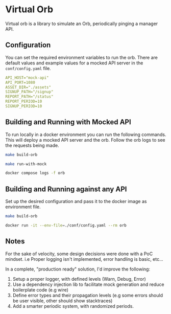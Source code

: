 # Virtual Orb

Virtual orb is a library to simulate an Orb, periodically pinging a manager API.

## Configuration

You can set the required environment variables to run the orb. There are default values and example values for a mocked API server in the `conf/config.yaml` file.

```yaml
API_HOST="mock-api"
API_PORT=1080
ASSET_DIR="./assets"
SIGNUP_PATH="/signup"
REPORT_PATH="/status"
REPORT_PERIOD=10
SIGNUP_PERIOD=10
```

## Building and Running with Mocked API

To run locally in a docker environment you can run the following commands. This will deploy a mocked API server and the orb. Follow the orb logs to see the requests being made.

```bash
make build-orb

make run-with-mock

docker compose logs -f orb
```

## Building and Running against any API

Set up the desired configuration and pass it to the docker image as environment file.

```bash
make build-orb

docker run -it --env-file=./conf/config.yaml --rm orb
```

## Notes

For the sake of velocity, some design decisions were done with a PoC mindset. i.e Proper logging isn't implemented, error handling is basic, etc...

In a complete, "production ready" solution, I'd improve the following:

1. Setup a proper logger, with defined levels (Warn, Debug, Error)
2. Use a dependency injection lib to facilitate mock generation and reduce boilerplate code (e.g wire)
3. Define error types and their propagation levels (e.g some errors should be user visible, other should show stacktraces)
4. Add a smarter periodic system, with randomized periods.